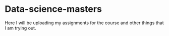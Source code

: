 # Data-science-masters
Here I will be uploading my assignments for the course and other things that I am trying out.
